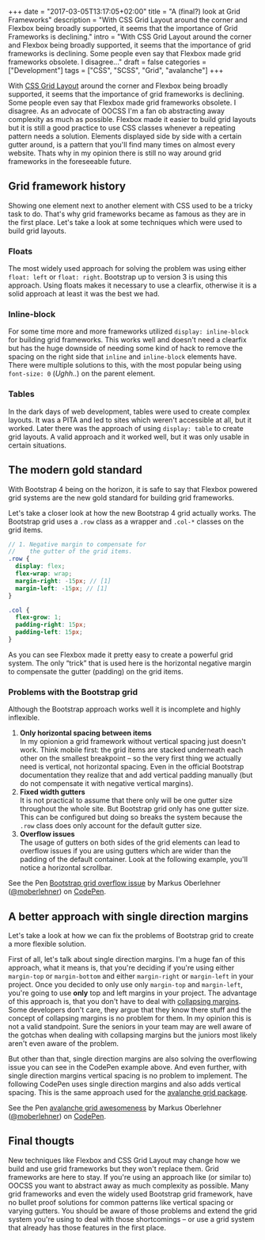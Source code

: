 +++
date = "2017-03-05T13:17:05+02:00"
title = "A (final?) look at Grid Frameworks"
description = "With CSS Grid Layout around the corner and Flexbox being broadly supported, it seems that the importance of Grid Frameworks is declining."
intro = "With CSS Grid Layout around the corner and Flexbox being broadly supported, it seems that the importance of grid frameworks is declining. Some people even say that Flexbox made grid frameworks obsolete. I disagree..."
draft = false
categories = ["Development"]
tags = ["CSS", "SCSS", "Grid", "avalanche"]
+++

With [CSS Grid Layout](https://developer.mozilla.org/en-US/docs/Web/CSS/CSS_Grid_Layout) around the corner and Flexbox being broadly supported, it seems that the importance of grid frameworks is declining. Some people even say that Flexbox made grid frameworks obsolete. I disagree. As an advocate of OOCSS I'm a fan ob abstracting away complexity as much as possible. Flexbox made it easier to build grid layouts but it is still a good practice to use CSS classes whenever a repeating pattern needs a solution. Elements displayed side by side with a certain gutter around, is a pattern that you'll find many times on almost every website. Thats why in my opinion there is still no way around grid frameworks in the foreseeable future.

## Grid framework history
Showing one element next to another element with CSS used to be a tricky task to do. That's why grid frameworks became as famous as they are in the first place. Let's take a look at some techniques which were used to build grid layouts.

### Floats
The most widely used approach for solving the problem was using either `float: left` or `float: right`. Bootstrap up to version 3 is using this approach. Using floats makes it necessary to use a clearfix, otherwise it is a solid approach at least it was the best we had.

### Inline-block
For some time more and more frameworks utilized `display: inline-block` for building grid frameworks. This works well and doesn't need a clearfix but has the huge downside of needing some kind of hack to remove the spacing on the right side that `inline` and `inline-block` elements have. There were multiple solutions to this, with the most popular being using `font-size: 0` (*Ughh..*) on the parent element.

### Tables
In the dark days of web development, tables were used to create complex layouts. It was a PITA and led to sites which weren't accessible at all, but it worked. Later there was the approach of using `display: table` to create grid layouts. A valid approach and it worked well, but it was only usable in certain situations.

## The modern gold standard
With Bootstrap 4 being on the horizon, it is safe to say that Flexbox powered grid systems are the new gold standard for building grid frameworks.

Let's take a closer look at how the new Bootstrap 4 grid actually works. The Bootstrap grid uses a `.row` class as a wrapper and `.col-*` classes on the grid items.

```scss
// 1. Negative margin to compensate for
//    the gutter of the grid items.
.row {
  display: flex;
  flex-wrap: wrap;
  margin-right: -15px; // [1]
  margin-left: -15px; // [1]
}

.col {
  flex-grow: 1;
  padding-right: 15px;
  padding-left: 15px;
}
```

As you can see Flexbox made it pretty easy to create a powerful grid system. The only “trick” that is used here is the horizontal negative margin to compensate the gutter (padding) on the grid items.

### Problems with the Bootstrap grid
Although the Bootstrap approach works well it is incomplete and highly inflexible.

1. **Only horizontal spacing between items**  
In my opionion a grid framework without vertical spacing just doesn't work. Think mobile first: the grid items are stacked underneath each other on the smallest breakpoint – so the very first thing we actually need is vertical, not horizontal spacing. Even in the official Bootstrap documentation they realize that and add vertical padding manually (but do not compensate it with negative vertical margins).
2. **Fixed width gutters**  
It is not practical to assume that there only will be one gutter size throughout the whole site. But Bootstrap grid only has one gutter size. This can be configured but doing so breaks the system because the `.row` class does only account for the default gutter size.
3. **Overflow issues**  
The usage of gutters on both sides of the grid elements can lead to overflow issues if you are using gutters which are wider than the padding of the default container. Look at the following example, you'll notice a horizontal scrollbar.

<p data-height="265" data-theme-id="0" data-slug-hash="YZWLBL" data-default-tab="result" data-user="moberlehner" data-embed-version="2" data-pen-title="Bootstrap grid overflow issue" class="codepen">See the Pen <a href="http://codepen.io/moberlehner/pen/YZWLBL/">Bootstrap grid overflow issue</a> by Markus Oberlehner (<a href="http://codepen.io/moberlehner">@moberlehner</a>) on <a href="http://codepen.io">CodePen</a>.</p>
<script async src="https://production-assets.codepen.io/assets/embed/ei.js"></script>

## A better approach with single direction margins
Let's take a look at how we can fix the problems of Bootstrap grid to create a more flexible solution.

First of all, let's talk about single direction margins. I'm a huge fan of this approach, what it means is, that you're deciding if you're using either `margin-top` or `margin-bottom` and either `margin-right` or `margin-left` in your project. Once you decided to only use only `margin-top` and `margin-left`, you're going to use **only** top and left margins in your project. The advantage of this approach is, that you don't have to deal with [collapsing margins](https://developer.mozilla.org/en-US/docs/Web/CSS/CSS_Box_Model/Mastering_margin_collapsing). Some developers don't care, they argue that they know there stuff and the concept of collapsing margins is no problem for them. In my opinion this is not a valid standpoint. Sure the seniors in your team may are well aware of the gotchas when dealing with collapsing margins but the juniors most likely aren't even aware of the problem.

But other than that, single direction margins are also solving the overflowing issue you can see in the CodePen example above. And even further, with single direction margins vertical spacing is no problem to implement. The following CodePen uses single direction margins and also adds vertical spacing. This is the same approach used for the [avalanche grid package](https://avalanche.oberlehner.net/packages/object-grid/).

<p data-height="265" data-theme-id="0" data-slug-hash="QpErew" data-default-tab="result" data-user="moberlehner" data-embed-version="2" data-pen-title="avalanche grid awesomeness" class="codepen">See the Pen <a href="http://codepen.io/moberlehner/pen/QpErew/">avalanche grid awesomeness</a> by Markus Oberlehner (<a href="http://codepen.io/moberlehner">@moberlehner</a>) on <a href="http://codepen.io">CodePen</a>.</p>
<script async src="https://production-assets.codepen.io/assets/embed/ei.js"></script>

## Final thougts
New techniques like Flexbox and CSS Grid Layout may change how we build and use grid frameworks but they won't replace them. Grid frameworks are here to stay. If you're using an approach like (or similar to) OOCSS you want to abstract away as much complexity as possible. Many grid frameworks and even the widely used Bootstrap grid framework, have no bullet proof solutions for common patterns like vertical spacing or varying gutters. You should be aware of those problems and extend the grid system you're using to deal with those shortcomings – or use a grid system that already has those features in the first place.
